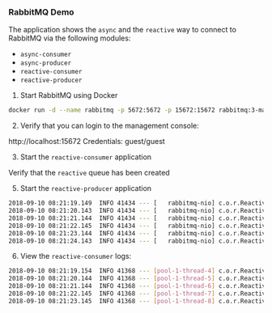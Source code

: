 ### RabbitMQ Demo

The application shows the `async` and the `reactive` way to connect to RabbitMQ via the following modules:

- `async-consumer`
- `async-producer`
- `reactive-consumer`
- `reactive-producer`

1. Start RabbitMQ using Docker

```bash
docker run -d --name rabbitmq -p 5672:5672 -p 15672:15672 rabbitmq:3-management
```

2. Verify that you can login to the management console:

http://localhost:15672
Credentials: guest/guest

3. Start the `reactive-consumer` application

Verify that the `reactive` queue has been created

5. Start the `reactive-producer` application

```bash
2018-09-10 08:21:19.149  INFO 41434 --- [   rabbitmq-nio] c.o.r.ReactiveProducerApplication        : Message Message_0 sent successfully
2018-09-10 08:21:20.143  INFO 41434 --- [   rabbitmq-nio] c.o.r.ReactiveProducerApplication        : Message Message_1 sent successfully
2018-09-10 08:21:21.144  INFO 41434 --- [   rabbitmq-nio] c.o.r.ReactiveProducerApplication        : Message Message_2 sent successfully
2018-09-10 08:21:22.145  INFO 41434 --- [   rabbitmq-nio] c.o.r.ReactiveProducerApplication        : Message Message_3 sent successfully
2018-09-10 08:21:23.144  INFO 41434 --- [   rabbitmq-nio] c.o.r.ReactiveProducerApplication        : Message Message_4 sent successfully
2018-09-10 08:21:24.143  INFO 41434 --- [   rabbitmq-nio] c.o.r.ReactiveProducerApplication        : Message Message_5 sent successfully
```

6. View the `reactive-consumer` logs:

```bash
2018-09-10 08:21:19.154  INFO 41368 --- [pool-1-thread-4] c.o.r.ReactiveConsumerApplication        : Received message Message_0
2018-09-10 08:21:20.144  INFO 41368 --- [pool-1-thread-5] c.o.r.ReactiveConsumerApplication        : Received message Message_1
2018-09-10 08:21:21.144  INFO 41368 --- [pool-1-thread-6] c.o.r.ReactiveConsumerApplication        : Received message Message_2
2018-09-10 08:21:22.145  INFO 41368 --- [pool-1-thread-7] c.o.r.ReactiveConsumerApplication        : Received message Message_3
2018-09-10 08:21:23.145  INFO 41368 --- [pool-1-thread-8] c.o.r.ReactiveConsumerApplication        : Received message Message_4
```
